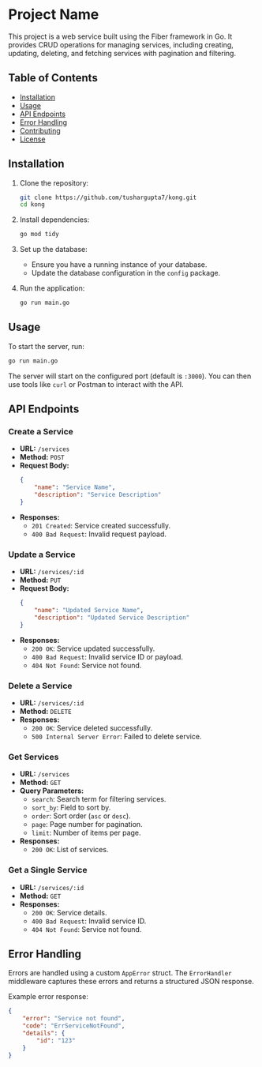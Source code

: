 # Project Name

This project is a web service built using the Fiber framework in Go. It provides CRUD operations for managing services, including creating, updating, deleting, and fetching services with pagination and filtering.

## Table of Contents

- [Installation](#installation)
- [Usage](#usage)
- [API Endpoints](#api-endpoints)
- [Error Handling](#error-handling)
- [Contributing](#contributing)
- [License](#license)

## Installation

1. Clone the repository:
    ```sh
    git clone https://github.com/tushargupta7/kong.git
    cd kong
    ```

2. Install dependencies:
    ```sh
    go mod tidy
    ```

3. Set up the database:
    - Ensure you have a running instance of your database.
    - Update the database configuration in the `config` package.

4. Run the application:
    ```sh
    go run main.go
    ```

## Usage

To start the server, run:
```sh
go run main.go
```

The server will start on the configured port (default is `:3000`). You can then use tools like `curl` or Postman to interact with the API.

## API Endpoints

### Create a Service

- **URL:** `/services`
- **Method:** `POST`
- **Request Body:**
    ```json
    {
        "name": "Service Name",
        "description": "Service Description"
    }
    ```
- **Responses:**
    - `201 Created`: Service created successfully.
    - `400 Bad Request`: Invalid request payload.

### Update a Service

- **URL:** `/services/:id`
- **Method:** `PUT`
- **Request Body:**
    ```json
    {
        "name": "Updated Service Name",
        "description": "Updated Service Description"
    }
    ```
- **Responses:**
    - `200 OK`: Service updated successfully.
    - `400 Bad Request`: Invalid service ID or payload.
    - `404 Not Found`: Service not found.

### Delete a Service

- **URL:** `/services/:id`
- **Method:** `DELETE`
- **Responses:**
    - `200 OK`: Service deleted successfully.
    - `500 Internal Server Error`: Failed to delete service.

### Get Services

- **URL:** `/services`
- **Method:** `GET`
- **Query Parameters:**
    - `search`: Search term for filtering services.
    - `sort_by`: Field to sort by.
    - `order`: Sort order (`asc` or `desc`).
    - `page`: Page number for pagination.
    - `limit`: Number of items per page.
- **Responses:**
    - `200 OK`: List of services.

### Get a Single Service

- **URL:** `/services/:id`
- **Method:** `GET`
- **Responses:**
    - `200 OK`: Service details.
    - `400 Bad Request`: Invalid service ID.
    - `404 Not Found`: Service not found.

## Error Handling

Errors are handled using a custom `AppError` struct. The `ErrorHandler` middleware captures these errors and returns a structured JSON response.

Example error response:
```json
{
    "error": "Service not found",
    "code": "ErrServiceNotFound",
    "details": {
        "id": "123"
    }
}
```